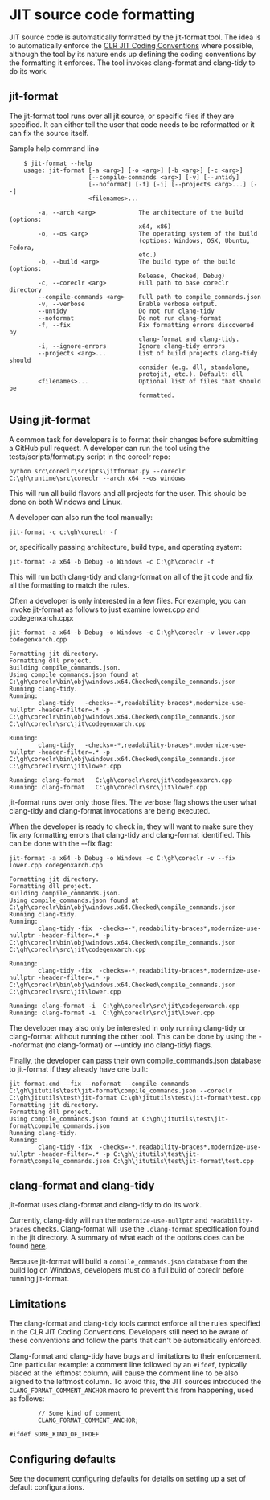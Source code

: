 # JIT source code formatting

JIT source code is automatically formatted by the jit-format tool.
The idea is to automatically enforce the
[CLR JIT Coding Conventions](https://github.com/dotnet/coreclr/blob/master/Documentation/coding-guidelines/clr-jit-coding-conventions.md)
where possible, although the tool by its nature ends up defining the
coding conventions by the formatting it enforces. The tool invokes clang-format and clang-tidy
to do its work.

## jit-format

The jit-format tool runs over all jit source, or specific files if they are specified.
It can either tell the user that code needs to be reformatted or it
can fix the source itself.

Sample help command line
```
    $ jit-format --help
    usage: jit-format [-a <arg>] [-o <arg>] [-b <arg>] [-c <arg>]
                      [--compile-commands <arg>] [-v] [--untidy]
                      [--noformat] [-f] [-i] [--projects <arg>...] [--]
                      <filenames>...

        -a, --arch <arg>            The architecture of the build (options:
                                    x64, x86)
        -o, --os <arg>              The operating system of the build
                                    (options: Windows, OSX, Ubuntu, Fedora,
                                    etc.)
        -b, --build <arg>           The build type of the build (options:
                                    Release, Checked, Debug)
        -c, --coreclr <arg>         Full path to base coreclr directory
        --compile-commands <arg>    Full path to compile_commands.json
        -v, --verbose               Enable verbose output.
        --untidy                    Do not run clang-tidy
        --noformat                  Do not run clang-format
        -f, --fix                   Fix formatting errors discovered by
                                    clang-format and clang-tidy.
        -i, --ignore-errors         Ignore clang-tidy errors
        --projects <arg>...         List of build projects clang-tidy should
                                    consider (e.g. dll, standalone,
                                    protojit, etc.). Default: dll
        <filenames>...              Optional list of files that should be
                                    formatted.
```

## Using jit-format

A common task for developers is to format their changes before submitting a GitHub pull request.
A developer can run the tool using the tests/scripts/format.py script in the coreclr repo:

```
python src\coreclr\scripts\jitformat.py --coreclr C:\gh\runtime\src\coreclr --arch x64 --os windows
```

This will run all build flavors and all projects for the user. This should be done on both
Windows and Linux.

A developer can also run the tool manually:

```
jit-format -c c:\gh\coreclr -f
```

or, specifically passing architecture, build type, and operating system:

```
jit-format -a x64 -b Debug -o Windows -c C:\gh\coreclr -f
```

This will run both clang-tidy and clang-format on all of the jit code and fix all the
formatting to match the rules.

Often a developer is only interested in a few files. For example,
you can invoke jit-format as follows to just examine lower.cpp and codegenxarch.cpp:

```
jit-format -a x64 -b Debug -o Windows -c C:\gh\coreclr -v lower.cpp codegenxarch.cpp

Formatting jit directory.
Formatting dll project.
Building compile_commands.json.
Using compile_commands.json found at C:\gh\coreclr\bin\obj\windows.x64.Checked\compile_commands.json
Running clang-tidy.
Running:
        clang-tidy   -checks=-*,readability-braces*,modernize-use-nullptr -header-filter=.* -p C:\gh\coreclr\bin\obj\windows.x64.Checked\compile_commands.json C:\gh\coreclr\src\jit\codegenxarch.cpp

Running:
        clang-tidy   -checks=-*,readability-braces*,modernize-use-nullptr -header-filter=.* -p C:\gh\coreclr\bin\obj\windows.x64.Checked\compile_commands.json C:\gh\coreclr\src\jit\lower.cpp

Running: clang-format   C:\gh\coreclr\src\jit\codegenxarch.cpp
Running: clang-format   C:\gh\coreclr\src\jit\lower.cpp
```

jit-format runs over only those files. The verbose flag shows the user what
clang-tidy and clang-format invocations are being executed.

When the developer is ready to check in, they will want to make sure they fix any formatting
errors that clang-tidy and clang-format identified. This can be done with the --fix flag:

```
jit-format -a x64 -b Debug -o Windows -c C:\gh\coreclr -v --fix lower.cpp codegenxarch.cpp

Formatting jit directory.
Formatting dll project.
Building compile_commands.json.
Using compile_commands.json found at C:\gh\coreclr\bin\obj\windows.x64.Checked\compile_commands.json
Running clang-tidy.
Running:
        clang-tidy -fix  -checks=-*,readability-braces*,modernize-use-nullptr -header-filter=.* -p C:\gh\coreclr\bin\obj\windows.x64.Checked\compile_commands.json C:\gh\coreclr\src\jit\codegenxarch.cpp

Running:
        clang-tidy -fix  -checks=-*,readability-braces*,modernize-use-nullptr -header-filter=.* -p C:\gh\coreclr\bin\obj\windows.x64.Checked\compile_commands.json C:\gh\coreclr\src\jit\lower.cpp

Running: clang-format -i  C:\gh\coreclr\src\jit\codegenxarch.cpp
Running: clang-format -i  C:\gh\coreclr\src\jit\lower.cpp
```

The developer may also only be interested in only running clang-tidy or clang-format without
running the other tool. This can be done by using the --noformat (no clang-format) or
--untidy (no clang-tidy) flags.

Finally, the developer can pass their own compile_commands.json database to jit-format
if they already have one built:

```
jit-format.cmd --fix --noformat --compile-commands C:\gh\jitutils\test\jit-format\compile_commands.json --coreclr C:\gh\jitutils\test\jit-format C:\gh\jitutils\test\jit-format\test.cpp
Formatting jit directory.
Formatting dll project.
Using compile_commands.json found at C:\gh\jitutils\test\jit-format\compile_commands.json
Running clang-tidy.
Running:
        clang-tidy -fix  -checks=-*,readability-braces*,modernize-use-nullptr -header-filter=.* -p C:\gh\jitutils\test\jit-format\compile_commands.json C:\gh\jitutils\test\jit-format\test.cpp
```

## clang-format and clang-tidy

jit-format uses clang-format and clang-tidy to do its work.

Currently, clang-tidy will run the `modernize-use-nullptr` and `readability-braces`
checks. Clang-format will use the `.clang-format` specification found in the jit directory.
A summary of what each of the options does can be found
[here](https://llvm.org/releases/3.8.0/tools/clang/docs/ClangFormatStyleOptions.html).

Because jit-format will build a `compile_commands.json` database from the build log on Windows,
developers must do a full build of coreclr before running jit-format.

## Limitations

The clang-format and clang-tidy tools cannot enforce all the rules specified in the CLR JIT Coding Conventions.
Developers still need to be aware of these conventions and follow the parts that can't be automatically
enforced.

Clang-format and clang-tidy have bugs and limitations to their enforcement. One particular example: a comment
line followed by an `#ifdef`, typically placed at the leftmost column, will cause the comment line to be also
aligned to the leftmost column. To avoid this, the JIT sources introduced the `CLANG_FORMAT_COMMENT_ANCHOR`
macro to prevent this from happening, used as follows:

```
        // Some kind of comment
        CLANG_FORMAT_COMMENT_ANCHOR;

#ifdef SOME_KIND_OF_IFDEF
```

## Configuring defaults

See the document [configuring defaults](config.md) for details on setting up a set of default configurations.
